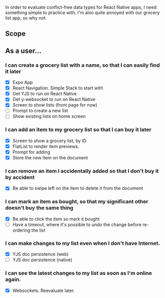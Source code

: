 In order to evaluate conflict-free data types for React Native apps, I need something simple to practice with. I'm also quite annoyed with our grocery list app, so why not.

## Scope

## As a user...

### I can create a grocery list with a name, so that I can easily find it later

- [x] Expo App
- [x] React Navigation. Simple Stack to start with
- [x] Get YJS to run on React Native
- [x] Get y-websocket to run on React Native
- [x] Screen to show lists (front page for now)
- [ ] Prompt to create a new list
- [ ] Show existing lists on home screen

### I can add an item to my grocery list so that I can buy it later

- [x] Screen to show a grocery list, by ID
- [x] FlatList to render item previews.
- [x] Prompt for adding
- [x] Store the new item on the document

### I can remove an item I accidentally added so that I don't buy it by accident

- [x] Be able to swipe left on the item to delete it from the document

### I can mark an item as bought, so that my significant other doesn't buy the same thing

- [x] Be able to click the item so mark it bought
- [ ] Have a timeout, where it's possible to undo the change before re-ordering the list

### I can make changes to my list even when I don't have Internet.

- [x] YJS doc persistence (web)
- [ ] YJS doc persistence (native)

### I can see the latest changes to my list as soon as I'm online again.

- [x] Websockets. Reevaluate later.
